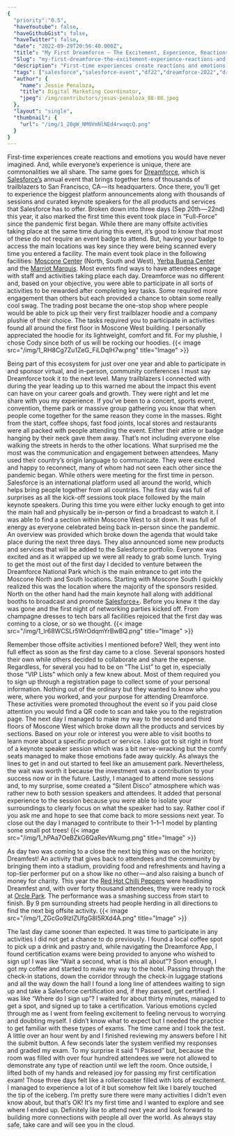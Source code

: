```yaml
---
{
  "priority":"0.5",
  "haveYoutube": false,
  "haveGithubGist": false,
  "haveTwitter": false,
  "date": "2022-09-29T20:56:40.000Z",
  "title": "My First Dreamforce — The Excitement, Experience, Reactions and More",
  "Slug": "my-first-dreamforce-the-excitement-experience-reactions-and-more",
  "description": "First-time experiences create reactions and emotions you would have never imagined. And, while everyone’s experience is unique, there are commonalities we all share. ",
  "tags": ["salesforce","salesforce-event","df22","dreamforce-2022","dreamforce"],
  "author": {
    "name": Jessie Penaloza,
    "title": Digital Marketing Coordinator,
    "jpeg": /img/contributors/jesus-penaloza_88-88.jpeg
  },
  "layout": "single",
  "thumbnail": {
    "url": "/img/1_2BgW_NM0VmNlNEd4rwaqcQ.png"
  }
}
---
```

First-time experiences create reactions and emotions you would have never imagined. And, while everyone’s experience is unique, there are commonalities we all share. The same goes for [Dreamforce](https://www.salesforce.com/plus/experience/Dreamforce_2022), which is [Salesforce’s](https://www.salesforce.com/) annual event that brings together tens of thousands of trailblazers to San Francisco, CA — its headquarters. Once there, you’ll get to experience the biggest platform announcements along with thousands of sessions and curated keynote speakers for the all products and services that Salesforce has to offer. Broken down into three days (Sep 20th — 22nd) this year, it also marked the first time this event took place in “Full-Force” since the pandemic first began.
While there are many offsite activities taking place at the same time during this event, it’s good to know that most of these do not require an event badge to attend. But, having your badge to access the main locations was key since they were being scanned every time you entered a facility. The main event took place in the following facilities: [Moscone Center](https://www.moscone.com/) (North, South and West), [Yerba Buena Center](https://ybca.org/) and the [Marriot Marquis](https://www.marriott.com/en-us/hotels/sfodt-san-francisco-marriott-marquis/overview/).
Most events find ways to have attendees engage with staff and activities taking place each day. Dreamforce was no different and, based on your objective, you were able to participate in all sorts of activities to be rewarded after completing key tasks. Some required more engagement than others but each provided a chance to obtain some really cool swag. The trading post became the one-stop shop where people would be able to pick up their very first trailblazer hoodie and a company plushie of their choice. The tasks required you to participate in activities found all around the first floor in Moscone West building. I personally appreciated the hoodie for its lightweight, comfort and fit. For my plushie, I chose Cody since both of us will be rocking our hoodies.
{{< image src="/img/1_RH8Cg7Zu1ZeG_FiLDqlH7w.png" title="Image" >}}

Being part of this ecosystem for just over one year and able to participate in and sponsor virtual, and in-person, community conferences I must say Dreamforce took it to the next level. Many trailblazers I connected with during the year leading up to this warned me about the impact this event can have on your career goals and growth. They were right and let me share with you my experience.
If you’ve been to a concert, sports event, convention, theme park or massive group gathering you know that when people come together for the same reason they come in the masses. Right from the start, coffee shops, fast food joints, local stores and restaurants were all packed with people attending the event. Either their attire or badge hanging by their neck gave them away. That’s not including everyone else walking the streets in herds to the other locations. What surprised me the most was the communication and engagement between attendees. Many used their country’s origin language to communicate. They were excited and happy to reconnect, many of whom had not seen each other since the pandemic began. While others were meeting for the first time in person. Salesforce is an international platform used all around the world, which helps bring people together from all countries.
The first day was full of surprises as all the kick-off sessions took place followed by the main keynote speakers. During this time you were either lucky enough to get into the main hall and physically be in-person or find a broadcast to watch it. I was able to find a section within Moscone West to sit down. It was full of energy as everyone celebrated being back in-person since the pandemic. An overview was provided which broke down the agenda that would take place during the next three days. They also announced some new products and services that will be added to the Salesforce portfolio. Everyone was excited and as it wrapped up we were all ready to grab some lunch.
Trying to get the most out of the first day I decided to venture between the Dreamforce National Park which is the main entrance to get into the Moscone North and South locations. Starting with Moscone South I quickly realized this was the location where the majority of the sponsors resided. North on the other hand had the main keynote hall along with additional booths to broadcast and promote [Salesforce+](https://www.salesforce.com/plus/). Before you knew it the day was gone and the first night of networking parties kicked off. From champagne dresses to tech bars all facilities rejoiced that the first day was coming to a close, or so we thought.
{{< image src="/img/1_lr68WCSLr5WrOdqmYrBwBQ.png" title="Image" >}}

Remember those offsite activities I mentioned before? Well, they went into full effect as soon as the first day came to a close. Several sponsors hosted their own while others decided to collaborate and share the expense. Regardless, for several you had to be on “The List” to get in, especially those “VIP Lists” which only a few knew about. Most of them required you to sign up through a registration page to collect some of your personal information. Nothing out of the ordinary but they wanted to know who you were, where you worked, and your purpose for attending Dreamforce. These activities were promoted throughout the event so if you paid close attention you would find a QR code to scan and take you to the registration page.
The next day I managed to make my way to the second and third floors of Moscone West which broke down all the products and services by sections. Based on your role or interest you were able to visit booths to learn more about a specific product or service. I also got to sit right in front of a keynote speaker session which was a bit nerve-wracking but the comfy seats managed to make those emotions fade away quickly. As always the lines to get in and out started to feel like an amusement park. Nevertheless, the wait was worth it because the investment was a contribution to your success now or in the future. Lastly, I managed to attend more sessions and, to my surprise, some created a “Silent Disco” atmosphere which was rather new to both session speakers and attendees. It added that personal experience to the session because you were able to isolate your surroundings to clearly focus on what the speaker had to say. Rather cool if you ask me and hope to see that come back to more sessions next year. To close out the day I managed to contribute to their 1–1–1 model by planting some small pot trees!
{{< image src="/img/1_hPAa7OeBZkG6QaRevWkumg.png" title="Image" >}}

As day two was coming to a close the next big thing was on the horizon; Dreamfest! An activity that gives back to attendees and the community by bringing them into a stadium, providing food and refreshments and having a top-tier performer put on a show like no other — and also raising a bunch of money for charity. This year the [Red Hot Chilli Peppers](https://redhotchilipeppers.com/) were headlining Dreamfest and, with over forty thousand attendees, they were ready to rock at [Orcle Park](https://www.mlb.com/giants/ballpark). The performance was a smashing success from start to finish. By 9 pm surrounding streets had people herding in all directions to find the next big offsite activity.
{{< image src="/img/1_ZGcGo9lzIZUfgG8l5RXd4A.png" title="Image" >}}

The last day came sooner than expected. It was time to participate in any activities I did not get a chance to do previously. I found a local coffee spot to pick up a drink and pastry and, while navigating the Dreamforce App, I found certification exams were being provided to anyone who wished to sign up! I was like “Wait a second, what is this all about”? Soon enough, I got my coffee and started to make my way to the hotel. Passing through the check-in stations, down the corridor through the check-in luggage stations and all the way down the hall I found a long line of attendees waiting to sign up and take a Salesforce certification and, if they passed, get certified. I was like “Where do I sign up”?
I waited for about thirty minutes, managed to get a spot, and signed up to take a certification. Various emotions cycled through me as I went from feeling excitement to feeling nervous to worrying and doubting myself. I didn’t know what to expect but I needed the practice to get familiar with these types of exams. The time came and I took the test. A little over an hour went by and I finished reviewing my answers before I hit the submit button. A few seconds later the system verified my responses and graded my exam. To my surprise it said “I Passed” but, because the room was filled with over four hundred attendees we were not allowed to demonstrate any type of reaction until we left the room. Once outside, I lifted both of my hands and released joy for passing my first certification exam!
Those three days felt like a rollercoaster filled with lots of excitement. I managed to experience a lot of it but somehow felt like I barely touched the tip of the iceberg. I’m pretty sure there were many activities I didn’t even know about, but that’s OK! It’s my first time and I wanted to explore and see where I ended up. Definitely like to attend next year and look forward to building more connections with people all over the world.
As always stay safe, take care and will see you in the cloud.
